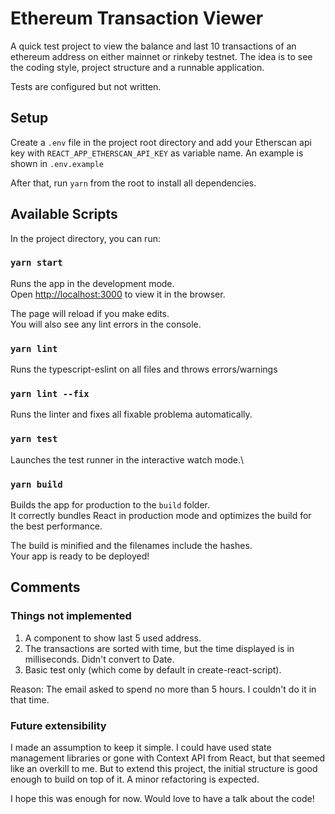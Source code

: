 # Ethereum Transaction Viewer

A quick test project to view the balance and last 10 transactions of an ethereum address on either mainnet or rinkeby testnet.
The idea is to see the coding style, project structure and a runnable application.

Tests are configured but not written.

## Setup

Create a `.env` file in the project root directory and add your Etherscan api key with `REACT_APP_ETHERSCAN_API_KEY` as variable name. An example is shown in `.env.example`

After that, run `yarn` from the root to install all dependencies.

## Available Scripts

In the project directory, you can run:

### `yarn start`

Runs the app in the development mode.\
Open [http://localhost:3000](http://localhost:3000) to view it in the browser.

The page will reload if you make edits.\
You will also see any lint errors in the console.

### `yarn lint`

Runs the typescript-eslint on all files and throws errors/warnings

### `yarn lint --fix`

Runs the linter and fixes all fixable problema automatically.

### `yarn test`

Launches the test runner in the interactive watch mode.\

### `yarn build`

Builds the app for production to the `build` folder.\
It correctly bundles React in production mode and optimizes the build for the best performance.

The build is minified and the filenames include the hashes.\
Your app is ready to be deployed!

## Comments

### Things not implemented

1. A component to show last 5 used address.
2. The transactions are sorted with time, but the time displayed is in milliseconds. Didn't convert to Date.
3. Basic test only (which come by default in create-react-script).

Reason: The email asked to spend no more than 5 hours. I couldn't do it in that time.

### Future extensibility

I made an assumption to keep it simple. I could have used state management libraries or gone with Context API from React, but that seemed like an overkill to me. But to extend this project, the initial structure is good enough to build on top of it. A minor refactoring is expected.

I hope this was enough for now. Would love to have a talk about the code!
